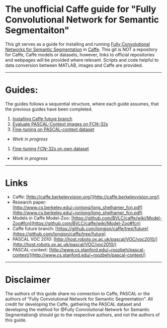 # The unofficial Caffe guide for "Fully Convolutional Network for Semantic Segmentaiton"
This git serves as a guide for installing and running [Fully Convolutional Networks for Semantic Segmentation](http://www.cs.berkeley.edu/~jonlong/long_shelhamer_fcn.pdf "Fully Convolutional Networks for Semantic Segmentation") in [Caffe](http://caffe.berkeleyvision.org/ "Caffe"). This git is NOT a repository for Caffe, Caffe models or datasets, however, links to official repositories and webpages will be provided where relevant.
Scripts and code helpful to data conversion between MATLAB, images and Caffe are provided.

----------

# Guides:
The guides follows a sequential structure, where each guide assumes, that the previous guides have been completed.

1. [Installing Caffe future branch](Guides/01InstallingCaffeFutureBranch.md)
1. [Evaluate PASCAL-Context images on FCN-32s](Guides/02EvaluatePascalContextImagesOnFCN32s.md)
1. [Fine-tuning on PASCAL-context dataset](Guides/03FineTuneOnPascalContextDataset.md)
  * *Work in progress*
1. [Fine-tuning FCN-32s on own dataset](Guides/04FineTuneOnOwnDataset.md)
  * *Work in progress*

----------

# Links
- Caffe: [http://caffe.berkeleyvision.org/](http://caffe.berkeleyvision.org/)
- Research paper: [http://www.cs.berkeley.edu/~jonlong/long_shelhamer_fcn.pdf](http://www.cs.berkeley.edu/~jonlong/long_shelhamer_fcn.pdf)
- Models in Caffe Model-Zoo: [https://github.com/BVLC/caffe/wiki/Model-Zoo#fcn](https://github.com/BVLC/caffe/wiki/Model-Zoo#fcn)
- Caffe future branch: [https://github.com/longjon/caffe/tree/future](https://github.com/longjon/caffe/tree/future)
- PASCAL VOC 2010: [http://host.robots.ox.ac.uk/pascal/VOC/voc2010/](http://host.robots.ox.ac.uk/pascal/VOC/voc2010/)
- PASCAL-context: [http://www.cs.stanford.edu/~roozbeh/pascal-context/](http://www.cs.stanford.edu/~roozbeh/pascal-context/)

----------

# Disclaimer
The authors of this guide share no connection to Caffe, PASCAL or the authors of “Fully Convolutional Network for Semantic Segmentation”. All credit for developing the Caffe, gathering the PASCAL dataset and developing the method for @Fully Convolutional Network for Semantic Segmentation@ should go to the respective authors, and not the authors of this guide.